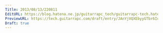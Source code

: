 ```yaml
---
Title: 2013/08/13/220811
EditURL: https://blog.hatena.ne.jp/guitarrapc_tech/guitarrapc-tech.hatenablog.com/atom/entry/6802418398340959850
PreviewURL: https://tech.guitarrapc.com/draft/entry/JAnYjVQXEbyyGTbr6Iuop0eDnLs
Draft: true
---
```


